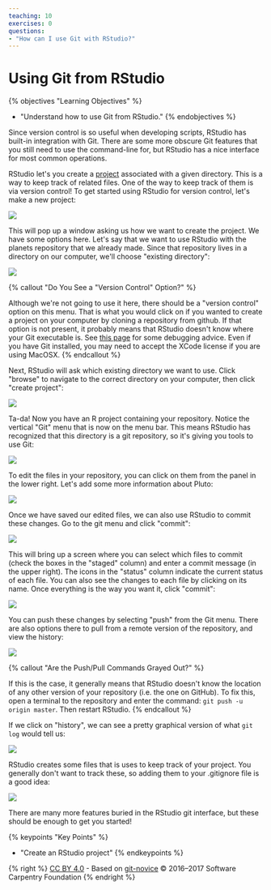 ```yaml
---
teaching: 10
exercises: 0
questions:
- "How can I use Git with RStudio?"
---
```

# Using Git from RStudio

{% objectives "Learning Objectives" %}
- "Understand how to use Git from RStudio."
{% endobjectives %}

Since version control is so useful when developing scripts, RStudio has built-in
integration with Git. There are some more obscure Git features that you still
need to use the command-line for, but RStudio has a nice interface for most
common operations.

RStudio let's you create a [project][rstudio-projects] associated with
a given directory. This is a way to keep track of related files. One
of the way to keep track of them is via version control! To get
started using RStudio for version control, let's make a new project:

![](fig/RStudio_screenshot_newproject.png)

This will pop up a window asking us how we want to create the project. We have
some options here. Let's say that we want to use RStudio with the planets
repository that we already made. Since that repository lives in a directory on
our computer, we'll choose "existing directory":

![](fig/RStudio_screenshot_existingdirectory.png)

{% callout "Do You See a "Version Control" Option?" %}

Although we're not going to use it here, there should be a "version control"
option on this menu. That is what you would click on if you wanted to
create a project on your computer by cloning a repository from github.
If that option is not present, it probably means that RStudio doesn't know
where your Git executable is. See
[this page](https://stat545-ubc.github.io/git03_rstudio-meet-git.html)
for some debugging advice. Even if you have Git installed, you may need
to accept the XCode license if you are using MacOSX.
{% endcallout %}

Next, RStudio will ask which existing directory we want to use. Click "browse"
to navigate to the correct directory on your computer, then click "create
project":

![](fig/RStudio_screenshot_navigateexisting.png)

Ta-da! Now you have an R project containing your repository. Notice the
vertical "Git" menu that is now on the menu bar. This means RStudio has
recognized that this directory is a git repository, so it's giving you tools
to use Git:

![](fig/RStudio_screenshot_afterclone.png)

To edit the files in your repository, you can click on them from the panel in
the lower right. Let's add some more information about Pluto:

![](fig/RStudio_screenshot_editfiles.png)

Once we have saved our edited files, we can also use RStudio to commit these changes. Go to the git menu and click
"commit":

![](fig/RStudio_screenshot_commit.png)

This will bring up a screen where you can select which files to commit (check
the boxes in the "staged" column) and enter a commit message (in the upper
right). The icons in the "status" column indicate the current status of each
file. You can also see the changes to each file by clicking on its name. Once
everything is the way you want it, click "commit":

![](fig/RStudio_screenshot_review.png)

You can push these changes by selecting "push" from the Git menu. There are
also options there to pull from a remote version of the repository, and view
the history:

![](fig/RStudio_screenshot_history.png)

{% callout "Are the Push/Pull Commands Grayed Out?" %}

If this is the case, it generally means that RStudio doesn't know the
location of any other version of your repository (i.e. the one on GitHub).
To fix this, open a terminal to the repository and enter the command:
`git push -u origin master`. Then restart RStudio.
{% endcallout %}

If we click on "history", we can see a pretty graphical version of what
`git log` would tell us:

![](fig/RStudio_screenshot_viewhistory.png)

RStudio creates some files that is uses to keep track of your project. You
generally don't want to track these, so adding them to your .gitignore file
is a good idea:

![](fig/RStudio_screenshot_gitignore.png)

There are many more features buried in the RStudio git interface, but these
should be enough to get you started!

[rstudio-projects]: https://support.rstudio.com/hc/en-us/articles/200526207-Using-Projects


{% keypoints "Key Points" %}
- "Create an RStudio project"
{% endkeypoints %}

{% right %} [CC BY 4.0](https://creativecommons.org/licenses/by/4.0/legalcode) - Based on [git-novice](https://github.com/swcarpentry/git-novice) © 2016–2017 Software Carpentry Foundation {% endright %}
